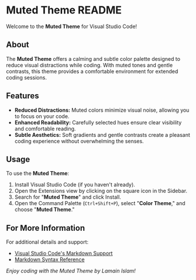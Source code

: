# Muted Theme README

Welcome to the **Muted Theme** for Visual Studio Code!

## About

The **Muted Theme** offers a calming and subtle color palette designed to reduce visual distractions while coding. With muted tones and gentle contrasts, this theme provides a comfortable environment for extended coding sessions.

## Features

- **Reduced Distractions:** Muted colors minimize visual noise, allowing you to focus on your code.
- **Enhanced Readability:** Carefully selected hues ensure clear visibility and comfortable reading.
- **Subtle Aesthetics:** Soft gradients and gentle contrasts create a pleasant coding experience without overwhelming the senses.

## Usage

To use the **Muted Theme**:

1. Install Visual Studio Code (if you haven't already).
2. Open the Extensions view by clicking on the square icon in the Sidebar.
3. Search for "**Muted Theme**" and click Install.
4. Open the Command Palette (`Ctrl+Shift+P`), select "**Color Theme**," and choose "**Muted Theme**."

## For More Information

For additional details and support:

- [Visual Studio Code's Markdown Support](http://code.visualstudio.com/docs/languages/markdown)
- [Markdown Syntax Reference](https://help.github.com/articles/markdown-basics/)

*Enjoy coding with the Muted Theme by Lamain Islam!*

